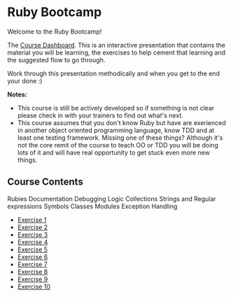 # Ruby Bootcamp
Welcome to the Ruby Bootcamp!

The [Course Dashboard](http://prezi.com/adnfktg98mli/?utm_campaign=share&utm_medium=copy&rc=ex0share). This is an interactive presentation that contains the material you will be learning, the exercises to help cement that learning and the suggested flow to go through.

Work through this presentation methodically and when you get to the end your done :)

**Notes:** 
- This course is still be actively developed so if something is not clear please check in with your trainers to find out what's next.
- This course assumes that you don't know Ruby but have are exerienced in another object oriented programming language, know TDD and at least one testing framework. Missing one of these things? Although it's not the core remit of the course to teach OO or TDD you will be doing lots of it and will have real opportunity to get stuck even more new things.

## Course Contents
Rubies Documentation
Debugging
Logic
Collections
Strings and Regular expressions
Symbols
Classes
Modules
Exception Handling



* [Exercise 1](exercise-1/readme.md)
* [Exercise 2](exercise-2/readme.md)
* [Exercise 3](exercise-3/readme.md)
* [Exercise 4](exercise-4/readme.md)
* [Exercise 5](exercise-5/readme.md)
* [Exercise 6](exercise-6/readme.md)
* [Exercise 7](exercise-7/readme.md)
* [Exercise 8](exercise-8/readme.md)
* [Exercise 9](exercise-9/readme.md)
* [Exercise 10](exercise-10/readme.md)
